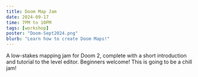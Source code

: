 ```yaml
---
title: Doom Map Jam
date: 2024-09-17
time: 7PM to 10PM
tags: [workshop]
poster: "Doom-Sept2024.png"
blurb: "Learn how to create Doom Maps!"
---
```


A low-stakes mapping jam for Doom 2, complete with a short introduction and tutorial to the level editor. 
Beginners welcome! This is going to be a chill jam!